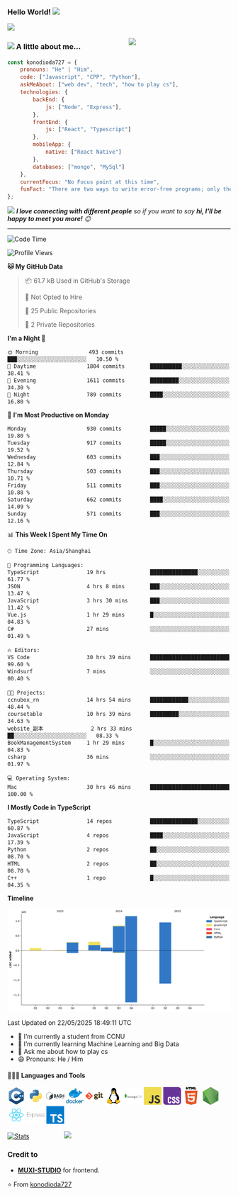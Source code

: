 ### Hello World!  <img src="https://github.com/sciencepal/sciencepal/blob/master/assets/Hi.gif" width="29px">
  ![](https://komarev.com/ghpvc/?username=konodioda727&label=Profile%20Visits&color=blue&style=for-the-badge)
</em></p>

<img align='right' src="https://media.giphy.com/media/M9gbBd9nbDrOTu1Mqx/giphy.gif" width="230">

### <img src="https://media.giphy.com/media/VgCDAzcKvsR6OM0uWg/giphy.gif" width="50"> A little about me...  

```javascript
const konodioda727 = {
    pronouns: "He" | "Him",
    code: ["Javascript", "CPP", "Python"],
    askMeAbout: ["web dev", "tech", "how to play cs"],
    technologies: {
        backEnd: {
            js: ["Node", "Express"],
        },
        frontEnd: {
            js: ["React", "Typescript"]
        },
        mobileApp: {
            native: ["React Native"]
        },
        databases: ["mongo", "MySql"]
    },
    currentFocus: "No Focus point at this time",
    funFact: "There are two ways to write error-free programs; only the third one works"
};
```

<img src="https://media.giphy.com/media/LnQjpWaON8nhr21vNW/giphy.gif" width="60"> <em><b>I love connecting with different people</b> so if you want to say <b>hi, I'll be happy to meet you more!</b> 😊</em>

---
<!--START_SECTION:waka-->
![Code Time](http://img.shields.io/badge/Code%20Time-882%20hrs%2047%20mins-blue)

![Profile Views](http://img.shields.io/badge/Profile%20Views-0-blue)

**🐱 My GitHub Data** 

> 📦 61.7 kB Used in GitHub's Storage 
 > 
> 🚫 Not Opted to Hire
 > 
> 📜 25 Public Repositories 
 > 
> 🔑 2 Private Repositories 
 > 
**I'm a Night 🦉** 

```text
🌞 Morning                493 commits         ███░░░░░░░░░░░░░░░░░░░░░░   10.50 % 
🌆 Daytime                1804 commits        ██████████░░░░░░░░░░░░░░░   38.41 % 
🌃 Evening                1611 commits        █████████░░░░░░░░░░░░░░░░   34.30 % 
🌙 Night                  789 commits         ████░░░░░░░░░░░░░░░░░░░░░   16.80 % 
```
📅 **I'm Most Productive on Monday** 

```text
Monday                   930 commits         █████░░░░░░░░░░░░░░░░░░░░   19.80 % 
Tuesday                  917 commits         █████░░░░░░░░░░░░░░░░░░░░   19.52 % 
Wednesday                603 commits         ███░░░░░░░░░░░░░░░░░░░░░░   12.84 % 
Thursday                 503 commits         ███░░░░░░░░░░░░░░░░░░░░░░   10.71 % 
Friday                   511 commits         ███░░░░░░░░░░░░░░░░░░░░░░   10.88 % 
Saturday                 662 commits         ████░░░░░░░░░░░░░░░░░░░░░   14.09 % 
Sunday                   571 commits         ███░░░░░░░░░░░░░░░░░░░░░░   12.16 % 
```


📊 **This Week I Spent My Time On** 

```text
🕑︎ Time Zone: Asia/Shanghai

💬 Programming Languages: 
TypeScript               19 hrs              ███████████████░░░░░░░░░░   61.77 % 
JSON                     4 hrs 8 mins        ███░░░░░░░░░░░░░░░░░░░░░░   13.47 % 
JavaScript               3 hrs 30 mins       ███░░░░░░░░░░░░░░░░░░░░░░   11.42 % 
Vue.js                   1 hr 29 mins        █░░░░░░░░░░░░░░░░░░░░░░░░   04.83 % 
C#                       27 mins             ░░░░░░░░░░░░░░░░░░░░░░░░░   01.49 % 

🔥 Editors: 
VS Code                  30 hrs 39 mins      █████████████████████████   99.60 % 
Windsurf                 7 mins              ░░░░░░░░░░░░░░░░░░░░░░░░░   00.40 % 

🐱‍💻 Projects: 
ccnubox_rn               14 hrs 54 mins      ████████████░░░░░░░░░░░░░   48.44 % 
coursetable              10 hrs 39 mins      █████████░░░░░░░░░░░░░░░░   34.63 % 
website_副本               2 hrs 33 mins       ██░░░░░░░░░░░░░░░░░░░░░░░   08.33 % 
BookManagementSystem     1 hr 29 mins        █░░░░░░░░░░░░░░░░░░░░░░░░   04.83 % 
csharp                   36 mins             ░░░░░░░░░░░░░░░░░░░░░░░░░   01.97 % 

💻 Operating System: 
Mac                      30 hrs 46 mins      █████████████████████████   100.00 % 
```

**I Mostly Code in TypeScript** 

```text
TypeScript               14 repos            ███████████████░░░░░░░░░░   60.87 % 
JavaScript               4 repos             ████░░░░░░░░░░░░░░░░░░░░░   17.39 % 
Python                   2 repos             ██░░░░░░░░░░░░░░░░░░░░░░░   08.70 % 
HTML                     2 repos             ██░░░░░░░░░░░░░░░░░░░░░░░   08.70 % 
C++                      1 repo              █░░░░░░░░░░░░░░░░░░░░░░░░   04.35 % 
```



**Timeline**

![Lines of Code chart](https://raw.githubusercontent.com/konodioda727/konodioda727/main/assets/bar_graph.png)


 Last Updated on 22/05/2025 18:49:11 UTC
<!--END_SECTION:waka-->
  
  - 🔭 I’m currently a student from CCNU
  - 🌱 I’m currently learning Machine Learning and Big Data
  - 💬 Ask me about how to play cs
  - 😄 Pronouns: He / Him
  
  
  #### 👨🏻‍💻 Languages and Tools <br />
  <code><img height="40" src="https://raw.githubusercontent.com/github/explore/80688e429a7d4ef2fca1e82350fe8e3517d3494d/topics/cpp/cpp.png"></code>
  <code><img height="40" src="https://raw.githubusercontent.com/github/explore/80688e429a7d4ef2fca1e82350fe8e3517d3494d/topics/python/python.png"></code>
  <code><img height="40" src="https://raw.githubusercontent.com/github/explore/80688e429a7d4ef2fca1e82350fe8e3517d3494d/topics/bash/bash.png"></code>
  <code><img height="40" src="https://raw.githubusercontent.com/github/explore/80688e429a7d4ef2fca1e82350fe8e3517d3494d/topics/docker/docker.png"></code>
  <code><img height="40" src="https://raw.githubusercontent.com/github/explore/80688e429a7d4ef2fca1e82350fe8e3517d3494d/topics/git/git.png"></code>
  <code><img height="40" src="https://raw.githubusercontent.com/github/explore/80688e429a7d4ef2fca1e82350fe8e3517d3494d/topics/linux/linux.png"></code>
  <code><img height="40" src="https://raw.githubusercontent.com/github/explore/80688e429a7d4ef2fca1e82350fe8e3517d3494d/topics/mongodb/mongodb.png"></code>
  <code><img height="40" src="https://raw.githubusercontent.com/github/explore/80688e429a7d4ef2fca1e82350fe8e3517d3494d/topics/javascript/javascript.png"></code>
  <code><img height="40" src="https://raw.githubusercontent.com/github/explore/80688e429a7d4ef2fca1e82350fe8e3517d3494d/topics/css/css.png"></code>
  <code><img height="40" src="https://raw.githubusercontent.com/github/explore/80688e429a7d4ef2fca1e82350fe8e3517d3494d/topics/html/html.png"></code>
  <code><img height="40" src="https://raw.githubusercontent.com/github/explore/80688e429a7d4ef2fca1e82350fe8e3517d3494d/topics/nodejs/nodejs.png"></code>
  <code><img height="40" src="https://raw.githubusercontent.com/github/explore/80688e429a7d4ef2fca1e82350fe8e3517d3494d/topics/react/react.png"></code>
  <code><img height="40" src="https://raw.githubusercontent.com/github/explore/80688e429a7d4ef2fca1e82350fe8e3517d3494d/topics/express/express.png"></code>
  <code><img height="40" src="https://raw.githubusercontent.com/github/explore/80688e429a7d4ef2fca1e82350fe8e3517d3494d/topics/typescript/typescript.png"></code>
  
  [![Stats](https://github-readme-stats.vercel.app/api?username=konodioda727&show_icons=true&theme=radical)](https://github-readme-stats.vercel.app/api?username=konodioda727&show_icons=true&theme=radical)&nbsp; &nbsp; &nbsp; &nbsp; &nbsp; &nbsp; &nbsp; &nbsp; &nbsp; &nbsp; <img src="https://s2.loli.net/2023/12/12/1RCmBVoIQDP2XYt.png" width="140">
  

<!-- Credit -->
### Credit to 
- [**MUXI-STUDIO**](https://muxi-tech.xyz/) for frontend. 

⭐️ From [konodioda727](https://github.com/konodioda727)
